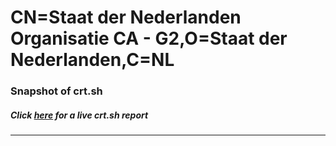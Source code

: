 # CN=Staat der Nederlanden Organisatie CA - G2,O=Staat der Nederlanden,C=NL
### Snapshot of crt.sh
##### Click [here](https://crt.sh/?q=Serial_0131377B) for a live crt.sh report

---

